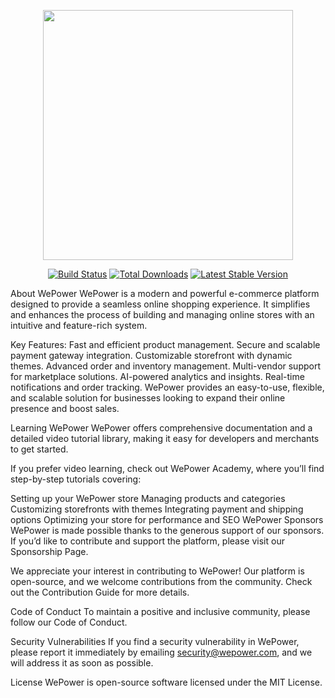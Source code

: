 <p align="center"><a href="https://wepower.com" target="_blank"><img src="https://wepower.com/logo.png" width="400"></a></p> <p align="center"> <a href="https://travis-ci.org/wepower/repository"><img src="https://travis-ci.org/wepower/repository.svg" alt="Build Status"></a> <a href="https://packagist.org/packages/wepower/framework"><img src="https://poser.pugx.org/wepower/framework/d/total.svg" alt="Total Downloads"></a> <a href="https://packagist.org/packages/wepower/framework"><img src="https://poser.pugx.org/wepower/framework/v/stable.svg" alt="Latest Stable Version"></a> </p>
About WePower
WePower is a modern and powerful e-commerce platform designed to provide a seamless online shopping experience. It simplifies and enhances the process of building and managing online stores with an intuitive and feature-rich system.

Key Features:
Fast and efficient product management.
Secure and scalable payment gateway integration.
Customizable storefront with dynamic themes.
Advanced order and inventory management.
Multi-vendor support for marketplace solutions.
AI-powered analytics and insights.
Real-time notifications and order tracking.
WePower provides an easy-to-use, flexible, and scalable solution for businesses looking to expand their online presence and boost sales.

Learning WePower
WePower offers comprehensive documentation and a detailed video tutorial library, making it easy for developers and merchants to get started.

If you prefer video learning, check out WePower Academy, where you’ll find step-by-step tutorials covering:

Setting up your WePower store
Managing products and categories
Customizing storefronts with themes
Integrating payment and shipping options
Optimizing your store for performance and SEO
WePower Sponsors
WePower is made possible thanks to the generous support of our sponsors. If you’d like to contribute and support the platform, please visit our Sponsorship Page.


We appreciate your interest in contributing to WePower! Our platform is open-source, and we welcome contributions from the community. Check out the Contribution Guide for more details.

Code of Conduct
To maintain a positive and inclusive community, please follow our Code of Conduct.

Security Vulnerabilities
If you find a security vulnerability in WePower, please report it immediately by emailing security@wepower.com, and we will address it as soon as possible.

License
WePower is open-source software licensed under the MIT License.
